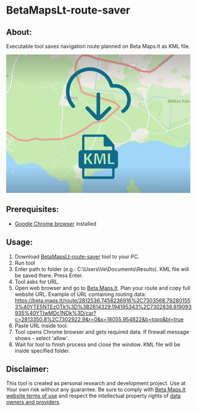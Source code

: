 # BetaMapsLt-route-saver
## About:
Executable tool saves navigation route planned on Beta Maps.lt as KML file. 

<img src="/images/thumbnail.png" width="500"/>

## Prerequisites:
* [Google Chrome browser](https://www.google.com/chrome/?) installed

## Usage:
1. Download [BetaMapsLt-route-saver](https://github.com/VePink/BetaMapsLt-route-saver/blob/main/dist/BetaMapsLt-route-saver.exe?) tool to your PC.
1. Run tool
1. Enter path to folder (e.g.: C:\Users\Ve\Documents\Results). KML file will be saved there. Press Enter.
1. Tool asks for URL. 
3. Open web browser and go to [Beta.Maps.lt](https://beta.maps.lt/). Plan your route and copy full website URL. Example of URL containing routing data: https://beta.maps.lt/route/2812536.7458236916%2C7303568.792801553%40YTE5NTEzOTk%3D%3B2814329.194195343%2C7302838.819093935%40YTIwMDc1NDk%3D/car?c=2813350.8%2C7302922.9&r=0&s=18055.954822&b=topo&bl=true
1. Paste URL inside tool.
1. Tool opens Chrome browser and gets required data. If firewall message shows - select 'allow'.
2. Wait for tool to finish process and close the window. KML file will be inside specified folder.

## Disclaimer:
This tool is created as personal research and development project. Use at Your own risk without any guarantee. Be sure to comply with [Beta Maps.lt website terms of use](https://beta.maps.lt/page/about) and respect the intellectual property rights of [data owners and providers](https://beta.maps.lt/page/data-providers).


